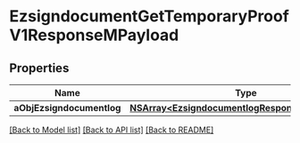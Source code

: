 # EzsigndocumentGetTemporaryProofV1ResponseMPayload

## Properties
Name | Type | Description | Notes
------------ | ------------- | ------------- | -------------
**aObjEzsigndocumentlog** | [**NSArray&lt;EzsigndocumentlogResponseCompound&gt;***](EzsigndocumentlogResponse.md) |  | 

[[Back to Model list]](../README.md#documentation-for-models) [[Back to API list]](../README.md#documentation-for-api-endpoints) [[Back to README]](../README.md)


